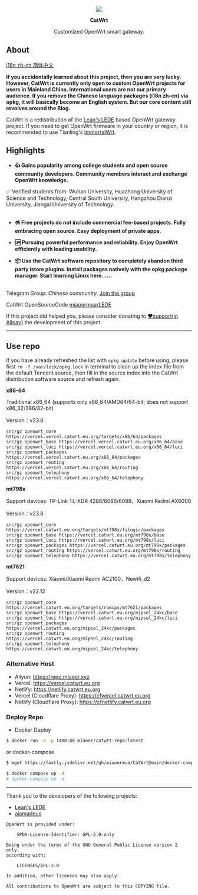 <p align="center">
<img src="https://fastly.jsdelivr.net/gh/miaoermua/static@main/images/CatWrt_bannerlogo.jpg">
</p>

<p align="center">
<b>CatWrt</b>
</p>

<div align="center">

Customized OpenWrt smart gateway.

</div>

## About

[i18n zh-cn 简体中文](README.md)

**If you accidentally learned about this project, then you are very lucky. However, CatWrt is currently only open to custom OpenWrt projects for users in Mainland China. International users are not our primary audience. If you remove the Chinese language packages (i18n zh-cn) via opkg, it will basically become an English system. But our core content still revolves around the Blog.**

CatWrt is a redistribution of the [Lean's LEDE](https://github.com/coolsnowwolf/lede) based OpenWrt gateway project. If you need to get OpenWrt firmware in your country or region, it is recommended to use Tianling's [ImmortalWrt](https://github.com/immortalwrt/immortalwrt).

## Highlights

- **👍 Gains popularity among college students and open source community developers. Community members interact and exchange OpenWrt knowledge.**<br>

✅ Verified students from: Wuhan University, Huazhong University of Science and Technology, Central South University, Hangzhou Dianzi University, Jiangxi University of Technology.<br><br>

- **🪅 Free projects do not include commercial fee-based projects. Fully embracing open source. Easy deployment of private apps.**<br>

- **🆙 Pursuing powerful performance and reliability. Enjoy OpenWrt efficiently with leading usability.**<br>
  
- **📦 Use the CatWrt software repository to completely abandon third party istore plugins. Install packages natively with the opkg package manager. Start learning Linux here……**<br><br>

Telegram Group: *Chinese community*. [Join the group](https://t.me/miaoergroup)

CatWrt OpenSourceCode [miaoermua/LEDE](https://github.com/miaoermua/LEDE)

If this project did helped you, please consider donating to [❤️support(in Alipay)](https://www.miaoer.xyz/sponsor) the development of this project.


---

## Use repo

If you have already refreshed the list with `opkg update` before using, please first `rm -f /var/lock/opkg.lock` in terminal to clean up the index file from the default Tencent source, then fill in the source index into the CatWrt distribution software source and refresh again.

**x86-64**

Traditional x86_64 (supports only x86_64/AMD64/64-bit; does not support x86_32/386/32-bit)

Version：v23.8

```mirrors
src/gz openwrt_core https://vercel.vercel.catwrt.eu.org/targets/x86/64/packages
src/gz openwrt_base https://vercel.vercel.catwrt.eu.org/x86_64/base
src/gz openwrt_luci https://vercel.vercel.catwrt.eu.org/x86_64/luci
src/gz openwrt_packages https://vercel.vercel.catwrt.eu.org/x86_64/packages
src/gz openwrt_routing https://vercel.vercel.catwrt.eu.org/x86_64/routing
src/gz openwrt_telephony https://vercel.vercel.catwrt.eu.org/x86_64/telephony
```

**mt798x**

Support devices: TP-Link TL-XDR 4288/6086/6088，Xiaomi Redmi AX6000

Version：v23.8

```mirrors
src/gz openwrt_core https://vercel.catwrt.eu.org/targets/mt798x/filogic/packages
src/gz openwrt_base https://vercel.catwrt.eu.org/mt798x/base
src/gz openwrt_luci https://vercel.catwrt.eu.org/mt798x/luci
src/gz openwrt_packages https://vercel.catwrt.eu.org/mt798x/packages
src/gz openwrt_routing https://vercel.catwrt.eu.org/mt798x/routing
src/gz openwrt_telephony https://vercel.catwrt.eu.org/mt798x/telephony
```

**mt7621**

Support devices: Xiaomi/Xiaomi Redmi AC2100，Newifi_d2

Version：v22.12

```mirrors
src/gz openwrt_core https://vercel.catwrt.eu.org/targets/ramips/mt7621/packages
src/gz openwrt_base https://vercel.catwrt.eu.org/mipsel_24kc/base
src/gz openwrt_luci https://vercel.catwrt.eu.org/mipsel_24kc/luci
src/gz openwrt_packages https://vercel.catwrt.eu.org/mipsel_24kc/packages
src/gz openwrt_routing https://vercel.catwrt.eu.org/mipsel_24kc/routing
src/gz openwrt_telephony https://vercel.catwrt.eu.org/mipsel_24kc/telephony
```

### Alternative Host

- Aliyun: https://repo.miaoer.xyz
- Vercel: https://vercel.catwrt.eu.org
- Netlify: https://netlify.catwrt.eu.org
- Vercel (Cloudflare Proxy): https://cfvercel.catwrt.eu.org
- Netlify (Cloudflare Proxy): https://cfnetlify.catwrt.eu.org

### Deploy Repo

- Docker Deploy

```bash
$ docker run -d -p 1480:80 miaoer/catwrt-repo:latest
```

or docker-compose

```bash
$ wget https://fastly.jsdelivr.net/gh/miaoermua/CatWrt@main/docker-compose.yml

$ docker compose up -d  
# docker-compose up -d
```

---

Thank you to the developers of the following projects:

- [Lean's LEDE](https://github.com/coolsnowwolf/lede)
- [aiamadeus](https://github.com/aiamadeus)


```COPYING
OpenWrt is provided under:

	SPDX-License-Identifier: GPL-2.0-only

Being under the terms of the GNU General Public License version 2 only,
according with:

	LICENSES/GPL-2.0

In addition, other licenses may also apply.

All contributions to OpenWrt are subject to this COPYING file.
```
